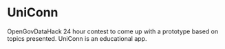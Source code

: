 # UniConn
OpenGovDataHack 24 hour contest to come up with a prototype based on topics presented. UniConn is an educational app. 
